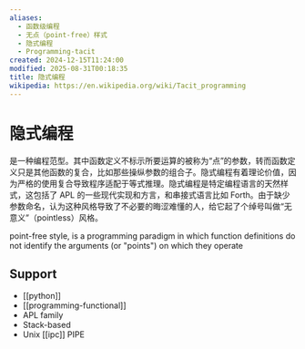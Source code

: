 ```yaml
---
aliases:
  - 函数级编程
  - 无点（point-free）样式
  - 隐式编程
  - Programming-tacit
created: 2024-12-15T11:24:00
modified: 2025-08-31T00:18:35
title: 隐式编程
wikipedia: https://en.wikipedia.org/wiki/Tacit_programming
---
```


# 隐式编程

是一种编程范型。其中函数定义不标示所要运算的被称为“点”的参数，转而函数定义只是其他函数的复合，比如那些操纵参数的组合子。隐式编程有着理论价值，因为严格的使用复合导致程序适配于等式推理。隐式编程是特定编程语言的天然样式，这包括了 APL 的一些现代实现和方言，和串接式语言比如 Forth。由于缺少参数命名，认为这种风格导致了不必要的晦涩难懂的人，给它起了个绰号叫做“无意义”（pointless）风格。

point-free style, is a programming paradigm in which function definitions do not identify the arguments (or "points") on which they operate

## Support

  - [[python]]
  - [[programming-functional]]
  - APL family
  - Stack-based
  - Unix [[ipc]] PIPE
